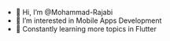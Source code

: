 - 👋 Hi, I’m @Mohammad-Rajabi
- 👀 I’m interested in Mobile Apps Development
- 🌱 Constantly learning more topics in Flutter


<!---
Mohammad-Rajabi/Mohammad-Rajabi is a ✨ special ✨ repository because its `README.md` (this file) appears on your GitHub profile.
You can click the Preview link to take a look at your changes.
--->
